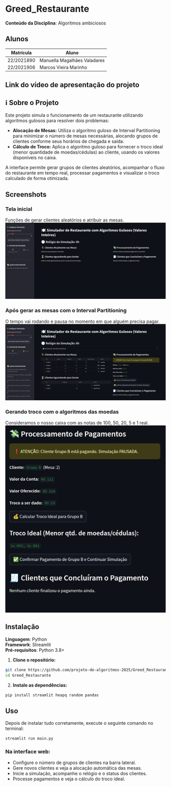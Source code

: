 # Greed_Restaurante

**Conteúdo da Disciplina**: Algoritmos ambiciosos<br>

## Alunos
|Matrícula | Aluno |
| -- | -- |
| 22/2021890  |  Manuella Magalhães Valadares |
| 22/2021906  |  Marcos Vieira Marinho |

## Link do vídeo de apresentação do projeto


## ℹ️ Sobre o Projeto

Este projeto simula o funcionamento de um restaurante utilizando algoritmos gulosos para resolver dois problemas:

- **Alocação de Mesas:** Utiliza o algoritmo guloso de Interval Partitioning para minimizar o número de mesas necessárias, alocando grupos de clientes conforme seus horários de chegada e saída.
- **Cálculo de Troco:** Aplica o algoritmo guloso para fornecer o troco ideal (menor quantidade de moedas/cédulas) ao cliente, usando os valores disponíveis no caixa.

A interface permite gerar grupos de clientes aleatórios, acompanhar o fluxo do restaurante em tempo real, processar pagamentos e visualizar o troco calculado de forma otimizada.

## Screenshots

### Tela inicial
Funções de gerar clientes aleatórios e atribuir as mesas.
![alt text](image.png)

### Após gerar as mesas com o Interval Partitioning
O tempo vai rodando e pausa no momento em que alguém precisa pagar.
![alt text](image-1.png)

### Gerando troco com o algoritmos das moedas
Consideramos o nosso caixa com as notas de 100, 50, 20, 5 e 1 real.
![alt text](image-2.png)


## Instalação 
**Linguagem**: Python<br>
**Framework**: Streamlit<br>
**Pré-requisitos**: Python 3.8+

1. **Clone o repositório:**
```bash
git clone https://github.com/projeto-de-algoritmos-2025/Greed_Restaurante.git
cd Greed_Restaurante
```
2. **Instale as dependências:**
```bash
pip install streamlit heapq random pandas
```
## Uso 
Depois de instalar tudo corretamente, execute o seguinte comando no terminal:
```bash
streamlit run main.py
```
### Na interface web:
- Configure o número de grupos de clientes na barra lateral.
- Gere novos clientes e veja a alocação automática das mesas.
- Inicie a simulação, acompanhe o relógio e o status dos clientes.
- Processe pagamentos e veja o cálculo do troco ideal.
